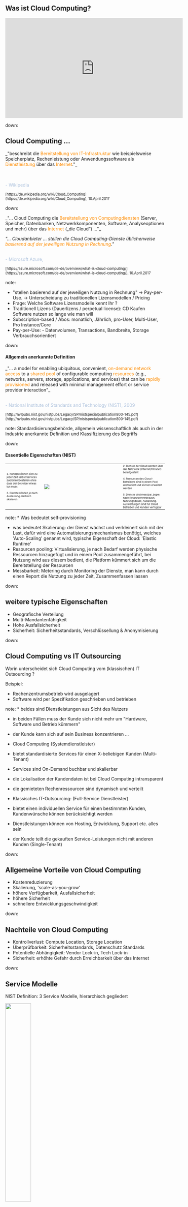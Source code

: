 ## Was ist Cloud Computing?

<iframe width="560" height="315" src="https://www.youtube.com/embed/ae_DKNwK_ms?rel=0" frameborder="0" allow="autoplay; encrypted-media" allowfullscreen></iframe>

down:

## Cloud Computing ...

<div style="text-align: left;">_"beschreibt die <font color="DarkOrange" class="fragment" data-fragment-index="1">Bereitstellung von IT-Infrastruktur</font> wie beispielsweise Speicherplatz, Rechenleistung oder Anwendungssoftware als <font color="DarkOrange" class="fragment" data-fragment-index="2">Dienstleistung</font> über das <font color="DarkOrange" class="fragment" data-fragment-index="3">Internet</font>."_
<p style="color: LightSteelBlue;">
<br>
<br>
- Wikipedia
</p>
<p style="font-size: 80%;">
[https://de.wikipedia.org/wiki/Cloud_Computing](https://de.wikipedia.org/wiki/Cloud_Computing), 10.April.2017
</p>
</div>

down:

<div style="text-align: left;">
_"... Cloud Computing die <font color="DarkOrange" class="fragment" data-fragment-index="1">Bereitstellung von Computingdiensten</font> (Server, Speicher, Datenbanken, Netzwerkkomponenten, Software, Analyseoptionen und mehr) über das <font color="DarkOrange" class="fragment" data-fragment-index="2">Internet</font> („die Cloud“) ..."_

_"... Cloudanbieter ... stellen die Cloud Computing-Dienste üblicherweise <font color="DarkOrange" class="fragment" data-fragment-index="3">basierend auf der jeweiligen Nutzung in Rechnung</font>."_
<br>
<br>
<p style="color: LightSteelBlue;">
- Microsoft Azure,
</p>
<p style="font-size: 80%;">
[https://azure.microsoft.com/de-de/overview/what-is-cloud-computing/](https://azure.microsoft.com/de-de/overview/what-is-cloud-computing/), 10.April.2017
</p>
</div>

note:
* "stellen basierend auf der jeweiligen Nutzung in Rechnung" -> Pay-per-Use. -> Unterscheidung zu traditionellen Lizensmodellen / Pricing
* Frage: Welche Software Lizensmodelle kennt Ihr ?
* Traditionell Lizens (Dauerlizens / perpetual license): CD Kaufen Software nutzen so lange wie man will
* Subscription-based / Abos: monatlich, Jährlich, pro-User, Multi-User, Pro Instance/Core
* Pay-per-Use: - Datenvolumen, Transactions, Bandbreite, Storage Verbrauchsorientiert

down:

#### Allgemein anerkannte Definition

<div style="text-align: left;">
_"... a model for enabling ubiquitous, convenient, <font color="DarkOrange" class="fragment" data-fragment-index="1">on-demand network access</font> to a <font color="DarkOrange" class="fragment" data-fragment-index="2">shared
pool</font> of configurable computing <font color="DarkOrange" class="fragment" data-fragment-index="3">resources</font> (e.g., networks, servers, storage, applications, and services) that
can be <font color="DarkOrange" class="fragment" data-fragment-index="4">rapidly provisioned</font> and released with minimal management effort or service provider interaction"_
<br>
<br>
<p style="color: LightSteelBlue;">
- National Institute of Standards and Technology (NIST), 2009
</p>
<p style="font-size: 80%;">
[http://nvlpubs.nist.gov/nistpubs/Legacy/SP/nistspecialpublication800-145.pdf](http://nvlpubs.nist.gov/nistpubs/Legacy/SP/nistspecialpublication800-145.pdf)
</p>
</div>

note: Standardisierungsbehörde, allgemein wissenschaftlich als auch in der Industrie anerkannte Definition und Klassifizierung des Begriffs

down:

#### Essentielle Eigenschaften (NIST)

<table>
<tr>
  <td style="font-size: 50%; vertical-align: middle; text-align: left;">
    <font class="fragment" data-fragment-index="1">1. Kunden können sich zu jeder Zeit selbst Services zuordnen/bestellen ohne dass der Betreiber etwas tun muss</font>
    <br><br>
    <font class="fragment" data-fragment-index="3">3. Dienste können je nach Auslastung elastisch skalieren</font>
  </td>
  <td style="width: 50%;"><img src="media/NIST-Essential-Characteristics.svg" class="stretch"/></td>
  <td style="font-size: 50%; vertical-align: middle; text-align: left;">
    <font class="fragment" data-fragment-index="2">2. Dienste der Cloud werden über das Netzwerk (Internet/Intranet) bereitgestellt</font>
    <br><br>
    <font class="fragment" data-fragment-index="4">4. Resourcen des Cloud-Betreibers sind in einem Pool abstrahiert und können erweitert werden</font>
    <br><br>
    <font class="fragment" data-fragment-index="5">5. Dienste sind messbar, bspw. nach Resourcenverbrauch, Nutzungsdauer, Auslastung. Auswertungen sind für Cloud Betreiber und Kunden verfügbar</font>
  </td>
</tr>
</table>

note: * Was bedeutet self-provisioning
* was bedeutet Skalierung: der Dienst wächst und verkleinert sich mit der Last, dafür wird eine Automatisierungsmechanismus benötigt, welches 'Auto-Scaling' genannt wird, typische Eigenschaft der Cloud: 'Elastic Runtime'
* Resourcen pooling: Virtualisierung, je nach Bedarf werden physische Ressourcen hinzugefügt und in einem Pool zusammengeführt, bei Nutzung wird aus diesem bedient, die Platform kümmert sich um die Bereitstellung der Resourcen
* Messbarkeit: Metering durch Monitoring der Dienste, man kann durch einen Report die Nutzung zu jeder Zeit, Zusammenfassen lassen

down:

## weitere typische Eigenschaften

* Geografische Verteilung
* Multi-Mandantenfähigkeit
* Hohe Ausfallsicherheit
* Sicherheit: Sicherheitsstandards, Verschlüssellung & Anonymisierung

down:

## Cloud Computing vs IT Outsourcing

Worin unterscheidet sich Cloud Computing vom (klassischen) IT Outsourcing ?

Beispiel:

* Rechenzentrumsbetrieb wird ausgelagert
* Software wird per Spezifikation geschrieben und betrieben

note: * beides sind Dienstleistungen aus Sicht des Nutzers
* in beiden Fällen muss der Kunde sich nicht mehr um "Hardware, Software und Betrieb kümmern"
* der Kunde kann sich auf sein Business konzentrieren ...

* Cloud Computing (Systemdienstleister)
* bietet standardisierte Services für einen X-beliebigen Kunden (Multi-Tenant)
* Services sind On-Demand buchbar und skalierbar
* die Lokalisation der Kundendaten ist bei Cloud Computing intransparent
* die gemieteten Rechenressourcen sind dynamisch und verteilt

* Klassisches IT-Outsourcing: (Full-Service Dienstleister)
* bietet einen individuellen Service für einen bestimmten Kunden, Kundenwünsche können berücksichtigt werden
* Dienstleistungen können von Hosting, Entwicklung, Support etc. alles sein
* der Kunde teilt die gekauften Service-Leistungen nicht mit anderen Kunden (Single-Tenant)

down:

## Allgemeine Vorteile von Cloud Computing

* Kostenreduzierung
* Skalierung, 'scale-as-you-grow'
* höhere Verfügbarkeit, Ausfallsicherheit
* höhere Sicherheit
* schnellere Entwicklungsgeschwindigkeit

down:

## Nachteile von Cloud Computing

* Kontrollverlust: Compute Location, Storage Location
* Überprüfbarkeit: Sicherheitsstandards, Datenschutz Standards
* Potentielle Abhängigkeit: Vendor Lock-in, Tech Lock-in
* Sicherheit: erhöhte Gefahr durch Erreichbarkeit über das Internet

down:

## Service Modelle

NIST Definition: 3 Service Modelle, hierarchisch gegliedert

<img src="media/Service-Model-Pyramid.svg" width="40%" height="40%"/>

down:

## noch mehr ... "as a Service"

... mittlerweile gibt es unzählige Formen von Cloud-Dienstleistungen die '... as-a-Service' genannt werden

* Container-as-a-Service (CaaS)
* Mobile Backend-as-a-Service (mBaaS)
* Security-as-a-Service (SecaaS)
...

* Sammelbegriff: Anything-as-a-Service (XaaS)

down:

#### noch mehr XaaS ! :)

* Cat-as-a-Service ([CataaS](http://cataas.com/))
* Ransomware-as-a-Service ([RaaS](https://www.heise.de/security/meldung/Ransomware-as-a-Service-Mit-Satan-den-eigenen-Erpressungstrojaner-bauen-3605326.html))
* Crime-as-a-Service ([Caas](https://www.heise.de/newsticker/meldung/Europol-warnt-vor-Crime-as-a-Service-aus-der-Cloud-3341301.html))
* Game-as-a-Service (Cloud Gaming, GaaS)

down:

## Infrastructure as a Service (IaaS)

* Ist die unterste Schicht des NIST-Service Modells
* Der Cloud-Provider kümmert sich um den Rechenzentrumsbetrieb, Hardware, Netzwerk und Speicher
* Rechenressourcen, Speicher, Netzwerkresourcen werden virtualisiert bereitgestellt
* Durch Virtualisierung kann der Kunde On Demand VM Instanzen bestellen

note: * IaaS, PaaS, SaaS anhand eigener Skizze erklären
* traditionelle IT: welche Dinge muss man betreiben / managen um ein Software Produkt anbieten zu können

down:

## IaaS - Vorteile / Nachteile

<div style="text-align: left;">
+ freie Kontrolle über VMs, Betriebssystem, Software<br>
+ Kosten nach Nutzung<br>
+ kein Vendor Lock-in<br>
<br>
- VM Betrieb in eigener Verantwortung<br>
- langsame Entwicklungsgeschwindigkeit<br>
</div>

down:

## Platform as a Service (PaaS)

* mitlere Schicht im NIST Service-Modell
* Der Cloud-Provider stellt die Infrastruktur und eine Cloud-Plattform bereit.
* Die Plattform stellt vorgefertigte Laufzeitumgebungen bereit auf denen die Kundensoftware läuft.
* Es müssen keine VMs gepflegt und betrieben werden, stattdessen kann sich der Kunde um seine Software kümmern.

down:

## PaaS

<img src="media/PaaS-Simple.svg" width="50%" height="50%" style="background-color: white;" />

down:

## PaaS - Vorteile/Nachteile

<div style="text-align: left;">
+ upload von Source-Code in die Cloud, schnellere Entwicklungsgeschwindigkeit<br>
+ schnellere Time-to-Market<br>
+ geringerer Aufwand beim Kompetenzaufbau, fördert "DevOps"<br>
<br>
- Vendor lock-in möglich<br>
- ggfs. veraltete Laufzeitumgebungen (Abhängigkeit vom Patching des Plattform Betreibers)<br>
</div>

down:

## Software as a Service (SaaS)

* oberste Schicht im NIST Service Modell.
* Software wird als On-Demand Funktionalität zu jeder Zeit bereitgestellt.
* Der Cloud-Provider verantwortet den gesamten Stack: von Infrastruktur bis zur Applikation.
* Der Kunde ist lediglich nur noch für seine Daten verantwortlich.

down:

## SaaS

<img src="media/multi-tenancy.svg" width="50%" height="50%" style="background-color: white;" />

note: * Multi-Tenancy ist eine Querschnittsanforderung an das System
* Konzept könnte beinhalten wie Daten abgelegt werden, Tenant pro DB, Tenant pro Table, Tenant pro Row
* Tenant je nach RechnerCluster (Router, Datenschutz, Geo-Loadbalancing - Latenz)

down:

#### Beispiele

* Office 365, Gmail, Google Docs
* Netflix, Spotify
* Salesforce.com

down:

## SaaS - Vorteile/Nachteile

<div style="text-align: left;">
+ Fokus auf das Kerngeschäft<br>
+ keine Verantwortung für Infrastruktur und Software<br>
+ Mobilität - die Software ist von Überall erreichbar<br>
<br>
- Vendor Lock-in wenn die Software exklusiv beim Cloud-Provider liegen<br>
- nur Standardsoftware erhältlich, nur eingeschränktes customizing<br>
</div>

down:

## Verantwortlichkeit

<img src="media/cloud-stack.png" width="70%" height="70%" />
